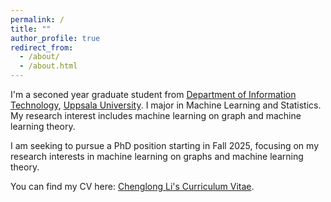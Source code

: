 ```yaml
---
permalink: /
title: ""
author_profile: true
redirect_from: 
  - /about/
  - /about.html
---
```

I'm a seconed year graduate student from [Department of Information Technology](https://www.uu.se/en/department/information-technology), [Uppsala University](https://www.uu.se/). I major in Machine Learning and Statistics. My research interest includes machine learning on graph and machine learning theory.

I am seeking to pursue a PhD position starting in Fall 2025, focusing on my research interests in machine learning on graphs and machine learning theory. 

You can find my CV here: [Chenglong Li's Curriculum Vitae](../assets/Curriculum_Vitae.pdf).
